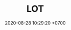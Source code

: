 ---
layout: teamCard3
permalink: /team/:title.html
categories: LA2024JN
maincover: /assets/logos/BDLF.png
puntosLJMAYO24: 17
date: 2020-08-28 10:29:20 +0700
title: LOT
route: /liga-johto
tag: johto042024
color: black
puntosLJ202404: 12
grupo: sur
background: '#F16C38'
cover: /assets/backCard.png
team: LOT
ID: LOT
puntos: 
pj: 
#PARTIDO 1
j1: RONDA 1
p1: LOT
pp1: EK BLACK
bg1: rock
r1: 
rr1: 
pt1: 
pj1: 
#PARTIDO 2
j2: RONDA 2
p2: LOT
pp2: STAR-TEC
bg2: rock
r2: 
rr2: 
pt2: 
pj2: 
#PARTIDO 3
j3: RONDA 3
p3: POA GIRLS
pp3: LOT
bg3:
r3: 
rr3: 
pt3: 
pj3: 
#PARTIDO 4
j4: RONDA 4
p4: RISING STARS
pp4: LOT
bg4: 
r4: 
rr4: 
pt4: 
pj4: 
#PARTIDO 5
j5: RONDA 5
p5: LEGION MEW
pp5: LOT
bg5: 
r5: 
rr5: 
pt5: 
pj5: 
#PARTIDO 6
j6: RONDA 6
p6: LOT
pp6: 7DS
bg6: 
r6: 
rr6: 
pt6: 
pj6: 
#PARTIDO 7
j7: RONDA 7
p7: LOT
pp7: TSA
bg7: 
r7: 
rr7: 
pt7: 
pj7: 
#PARTIDO 8
j8: RONDA 8
p7: LOT 
pp8: DESCANSO
bg8: 
rr8: 
r8: 
pt8: 
pj8: 
#PARTIDO 9
j9: RONDA 9
p9: TEAM AQUA
pp9: LOT
bg9: 
r9: 
rr9: 
pt9: 
pj9: 
#PARTIDO 10
j10: RONDA 10
p10: IL REBORN
pp10: LOT
bg10: 
r10: 
rr10: 
pt10: 
pj10: 
#PARTIDO 11
j10: RONDA 11
p10: LOT
pp10: LEGION P&S
bg10: 
r10: 
rr10: 
pt10: 
pj10: 
hora: '21:10'
# pj: 11
# pt1: 1
# pt2: 3
# pt3: 2
# pt4: 3
# pt5: 0
# pt6: 3
# pt7: 0
# pt8: 1
# pt9: 0
# pt10: 1
# pt11: 3
# p1: ZODIAC
# r1: 2
# bg1: bg-warning
# rr1: 1
# pp1: DFS DMD
# p2: DFS DMD
# r2: 3
# rr2: 0
# bg2: bg-success
# pp2: MBO
# p3: DFS DMD
# r3: 2
# bg3: bg-info
# rr3: 1
# pp3: LAST BREATH
# p4:  DFS RUBY
# r4: 0
# bg4: bg-success
# rr4: 3
# pp4: DFS DMD
# p5:  no smite
# r5: 3
# bg5: bg-danger
# rr5: 0
# pp5: dfs dmd
# p6: jas
# r6: 0
# rr6: 3
# bg6: bg-success
# pp6: dfs dmd
# p7:  DFS DMD
# r7: 0
# rr7: 2
# bg7: bg-danger
# pp7: SOJ
# p8:  DFS DMD
# r8: 1
# bg8: bg-warning
# rr8: 2
# pp8: T. SATISFACTION
# p9:  DFS DMD
# r9: 0
# bg9: bg-danger
# rr9: 3
# pp9: S. VANGUARD
# p10:  HGO
# r10: 2
# rr10: 1
# bg10: bg-warning
# pp10: DFS DM
# p11: hg regios
# r11: 0
# rr11: 3
# bg11: bg-success
# pp11: dfs dmd
##torneos
rango: ACERO
bg: bg-johto 
torneo1: Lj my24
tps1: IN PROGRESS
tb1: card-johto
timg1: /assets/logos/LIGA-JOHTO.png
---